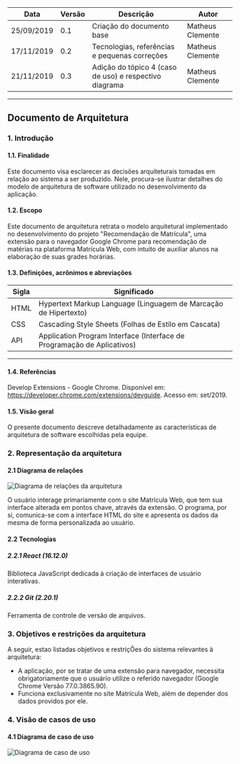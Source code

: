 |Data|Versão|Descrição|Autor|
|----|------|---------|-----|
|25/09/2019|0.1|Criação do documento base|Matheus Clemente|
|17/11/2019|0.2|Tecnologias, referências e pequenas correções|Matheus Clemente|
|21/11/2019|0.3|Adição do tópico 4 (caso de uso) e respectivo diagrama|Matheus Clemente|
---

## Documento de Arquitetura

### 1. Introdução

#### 1.1. Finalidade

<p>
Este documento visa esclarecer as decisões arquiteturais tomadas em relação ao sistema a ser produzido. Nele, procura-se ilustrar detalhes do modelo de arquitetura de software utilizado no desenvolvimento da aplicação.
</p>


#### 1.2. Escopo

<p>
Este documento de arquitetura retrata o modelo arquitetural implementado no desenvolvimento do projeto "Recomendação de Matrícula", uma extensão para o navegador Google Chrome para recomendação de matérias na plataforma Matrícula Web, com intuito de auxiliar alunos na elaboração de suas grades horárias.
</p>


#### 1.3. Definições, acrônimos e abreviações

|Sigla|Significado|
|----|------|
|HTML|Hypertext Markup Language (Linguagem de Marcação de Hipertexto)|
|CSS|Cascading Style Sheets (Folhas de Estilo em Cascata)|
|API|Application Program Interface (Interface de Programação de Aplicativos)|
---


#### 1.4. Referências

Develop Extensions - Google Chrome. Disponível em: <https://developer.chrome.com/extensions/devguide>. Acesso em: set/2019.


#### 1.5. Visão geral

<p>
O presente documento descreve detalhadamente as características de arquitetura de software escolhidas pela equipe.
</p>

### 2. Representação da arquitetura
#### 2.1 Diagrama de relações
![Diagrama de relações da arquitetura](https://i.imgur.com/UoeLLqi.png)

<p>
O usuário interage primariamente com o site Matrícula Web, que tem sua interface alterada em pontos chave, através da extensão. O programa, por si, comunica-se com a interface HTML do site e apresenta os dados da mesma de forma personalizada ao usuário.
</p>

#### 2.2 Tecnologias 
##### 2.2.1 React (16.12.0)
<p>
Biblioteca JavaScript dedicada à criação de interfaces de usuário interativas. 
</p>

##### 2.2.2 Git (2.20.1)
<p>
Ferramenta de controle de versão de arquivos.
</p>

### 3. Objetivos e restrições da arquitetura

<p>
A seguir, estao listadas objetivos e restriçÕes do sistema relevantes à arquitetura:

- A aplicação, por se tratar de uma extensão para navegador, necessita obrigatoriamente que o usuário utilize o referido navegador (Google Chrome Versão 77.0.3865.90).
- Funciona exclusivamente no site Matrícula Web, além de depender dos dados providos por ele.
 </p>

 ### 4. Visão de casos de uso
 #### 4.1 Diagrama de caso de uso
![Diagrama de caso de uso](https://i.imgur.com/497Hh6k.png)
